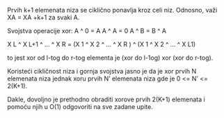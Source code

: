 Prvih k+1 elemenata niza se ciklično ponavlja kroz celi niz. Odnosno, važi XA = XA +k+1 za svaki A. 

Svojstva operacije xor:
A ^ 0 = A
A ^ A = 0
A ^ B = B ^ A

X L ^ X L+1 ^ … ^ X R = (X 1 ^ X 2 ^ … ^ X R ) ^ (X 1 ^ X 2 ^ … ^ X L1)

to jest xor od l-tog do r-tog elementa je (xor do l-1og) xor (xor do r-tog).

Koristeći cikličnost niza i gornja svojstva jasno je da je xor prvih N elemenata niza jednak xoru prvih N’ elemenata niza gde je 0 <= N’ <= 2(K+1).

Dakle, dovoljno je prethodno obraditi xorove
prvih 2(K+1) elemenata i pomoću njih u O(1) odgovoriti na sve zadane upite.
